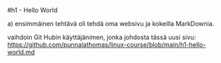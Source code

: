 #h1 - Hello World

a) ensimmäinen tehtävä oli tehdä oma websivu ja kokeilla MarkDownia.

vaihdoin Git Hubin käyttäjänimen, jonka johdosta tässä uusi sivu: https://github.com/punnalathomas/linux-course/blob/main/h1-hello-world.md
